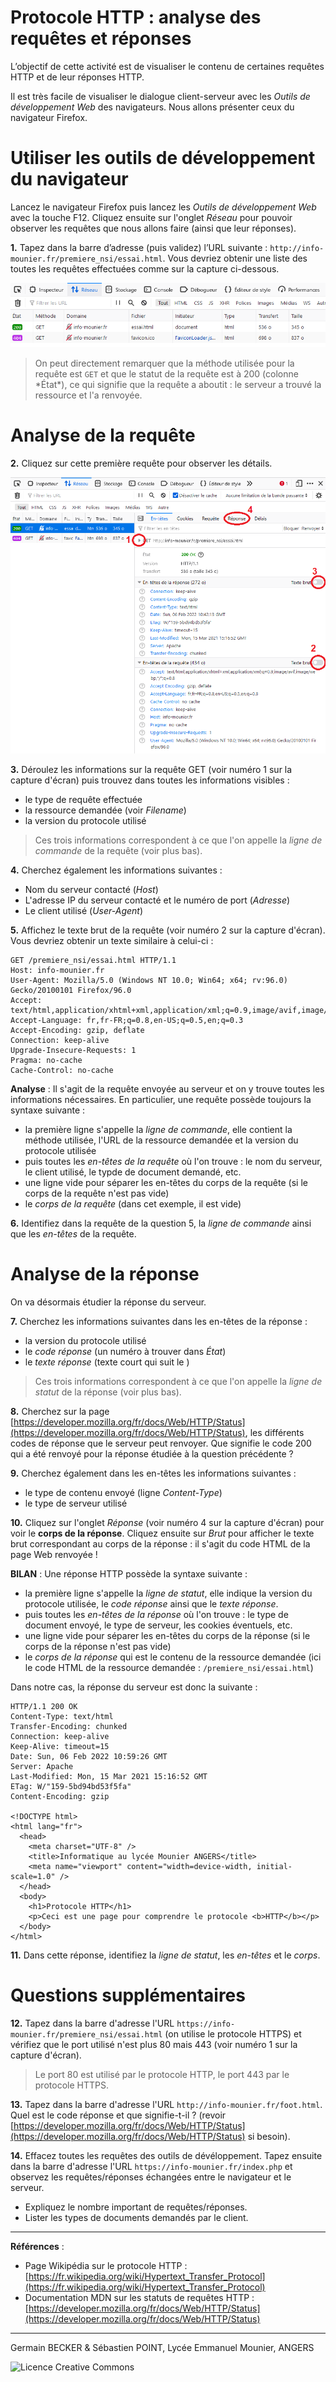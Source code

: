 # Protocole HTTP : analyse des requêtes et réponses

L’objectif de cette activité est de visualiser le contenu de certaines requêtes HTTP et de leur réponses HTTP.

Il est très facile de visualiser le dialogue client-serveur avec les *Outils de développement Web* des navigateurs. Nous allons présenter ceux du navigateur Firefox.

# Utiliser les outils de développement du navigateur

Lancez le navigateur Firefox puis lancez les *Outils de développement Web* avec la touche F12. Cliquez ensuite sur l'onglet *Réseau* pour pouvoir observer les requêtes que nous allons faire (ainsi que leur réponses).

**1.** Tapez dans la barre d’adresse (puis validez) l’URL suivante : `http://info-mounier.fr/premiere_nsi/essai.html`. Vous devriez obtenir une liste des toutes les requêtes effectuées comme sur la capture ci-dessous.

![les requêtes](data/act1_1.png)

<blockquote class="info">On peut directement remarquer que la méthode utilisée pour la requête est <code>GET</code> et que le statut de la requête est à 200 (colonne *État*), ce qui signifie que la requête a aboutit : le serveur a trouvé la ressource et l'a renvoyée.</blockquote>

# Analyse de la requête

**2.** Cliquez sur cette première requête pour observer les détails.

![les requêtes](data/act1_2.png)

**3.** Déroulez les informations sur la requête GET (voir numéro 1 sur la capture d'écran) puis trouvez dans toutes les informations visibles :
- le type de requête effectuée
- la ressource demandée (voir *Filename*)
- la version du protocole utilisé

>Ces trois informations correspondent à ce que l'on appelle la *ligne de commande* de la requête (voir plus bas).

**4.** Cherchez également les informations suivantes :
- Nom du serveur contacté (*Host*)
- L'adresse IP du serveur contacté et le numéro de port (*Adresse*)
- Le client utilisé (*User-Agent*)

**5.** Affichez le texte brut de la requête (voir numéro 2 sur la capture d'écran). Vous devriez obtenir un texte similaire à celui-ci :

```
GET /premiere_nsi/essai.html HTTP/1.1
Host: info-mounier.fr
User-Agent: Mozilla/5.0 (Windows NT 10.0; Win64; x64; rv:96.0) Gecko/20100101 Firefox/96.0
Accept: text/html,application/xhtml+xml,application/xml;q=0.9,image/avif,image/webp,*/*;q=0.8
Accept-Language: fr,fr-FR;q=0.8,en-US;q=0.5,en;q=0.3
Accept-Encoding: gzip, deflate
Connection: keep-alive
Upgrade-Insecure-Requests: 1
Pragma: no-cache
Cache-Control: no-cache
```

**Analyse** : Il s'agit de la requête envoyée au serveur et on y trouve toutes les informations nécessaires. En particulier, une requête possède toujours la syntaxe suivante :

- la première ligne s'appelle la *ligne de commande*, elle contient la méthode utilisée, l'URL de la ressource demandée et la version du protocole utilisée
- puis toutes les *en-têtes de la requête* où l'on trouve : le nom du serveur, le client utilisé, le typde de document demandé, etc.
- une ligne vide pour séparer les en-têtes du corps de la requête (si le corps de la requête n'est pas vide)
- le *corps de la requête* (dans cet exemple, il est vide)

**6.** Identifiez dans la requête de la question 5, la *ligne de commande* ainsi que les *en-têtes* de la requête.

# Analyse de la réponse

On va désormais étudier la réponse du serveur.

**7.** Cherchez les informations suivantes dans les en-têtes de la réponse :
- la version du protocole utilisé
- le *code réponse* (un numéro à trouver dans *État*)
- le *texte réponse* (texte court qui suit le )

>Ces trois informations correspondent à ce que l'on appelle la *ligne de statut* de la réponse (voir plus bas).

**8.** Cherchez sur la page [https://developer.mozilla.org/fr/docs/Web/HTTP/Status](https://developer.mozilla.org/fr/docs/Web/HTTP/Status), les différents codes de réponse que le serveur peut renvoyer. Que signifie le code 200 qui a été renvoyé pour la réponse étudiée à la question précédente ?

**9.** Cherchez également dans les en-têtes les informations suivantes :
- le type de contenu envoyé (ligne *Content-Type*)
- le type de serveur utilisé

**10.** Cliquez sur l'onglet *Réponse* (voir numéro 4 sur la capture d'écran) pour voir le **corps de la réponse**. Cliquez ensuite sur *Brut* pour afficher le texte brut correspondant au corps de la réponse : il s'agit du code HTML de la page Web renvoyée !

**BILAN** : Une réponse HTTP possède la syntaxe suivante :
- la première ligne s'appelle la *ligne de statut*, elle indique la version du protocole utilisée, le *code réponse* ainsi que le *texte réponse*.
- puis toutes les *en-têtes de la réponse* où l'on trouve : le type de document envoyé, le type de serveur, les cookies éventuels, etc.
- une ligne vide pour séparer les en-têtes du corps de la réponse (si le corps de la réponse n'est pas vide)
- le *corps de la réponse* qui est le contenu de la ressource demandée (ici le code HTML de la ressource demandée : `/premiere_nsi/essai.html`)

Dans notre cas, la réponse du serveur est donc la suivante :

```
HTTP/1.1 200 OK
Content-Type: text/html
Transfer-Encoding: chunked
Connection: keep-alive
Keep-Alive: timeout=15
Date: Sun, 06 Feb 2022 10:59:26 GMT
Server: Apache
Last-Modified: Mon, 15 Mar 2021 15:16:52 GMT
ETag: W/"159-5bd94bd53f5fa"
Content-Encoding: gzip

<!DOCTYPE html>
<html lang="fr">
  <head>
    <meta charset="UTF-8" />
    <title>Informatique au lycée Mounier ANGERS</title>
    <meta name="viewport" content="width=device-width, initial-scale=1.0" />
  </head>
  <body>
    <h1>Protocole HTTP</h1>
    <p>Ceci est une page pour comprendre le protocole <b>HTTP</b></p>
  </body>
</html>
```

**11.** Dans cette réponse, identifiez la *ligne de statut*, les *en-têtes* et le *corps*.

# Questions supplémentaires

**12.** Tapez dans la barre d'adresse l'URL `https://info-mounier.fr/premiere_nsi/essai.html` (on utilise le protocole HTTPS) et vérifiez que le port utilisé n'est plus 80 mais 443 (voir numéro 1 sur la capture d'écran).

>Le port 80 est utilisé par le protocole HTTP, le port 443 par le protocole HTTPS.

**13.** Tapez dans la barre d'adresse l'URL `http://info-mounier.fr/foot.html`. Quel est le code réponse et que signifie-t-il ? (revoir [https://developer.mozilla.org/fr/docs/Web/HTTP/Status](https://developer.mozilla.org/fr/docs/Web/HTTP/Status) si besoin).

**14.** Effacez toutes les requêtes des outils de dévéloppement. Tapez ensuite dans la barre d'adresse l'URL `https://info-mounier.fr/index.php` et observez les requêtes/réponses échangées entre le navigateur et le serveur.
- Expliquez le nombre important de requêtes/réponses.
- Lister les types de documents demandés par le client.


---

**Références** :

- Page Wikipédia sur le protocole HTTP : [https://fr.wikipedia.org/wiki/Hypertext_Transfer_Protocol](https://fr.wikipedia.org/wiki/Hypertext_Transfer_Protocol)
- Documentation MDN sur les statuts de requêtes HTTP : [https://developer.mozilla.org/fr/docs/Web/HTTP/Status](https://developer.mozilla.org/fr/docs/Web/HTTP/Status)

---

Germain BECKER & Sébastien POINT, Lycée Emmanuel Mounier, ANGERS

![Licence Creative Commons](https://i.creativecommons.org/l/by-nc-sa/4.0/88x31.png)
